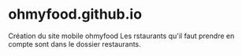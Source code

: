 # ohmyfood.github.io
Création du site mobile ohmyfood
Les rstaurants qu'il faut prendre en compte sont dans le dossier restaurants. 
